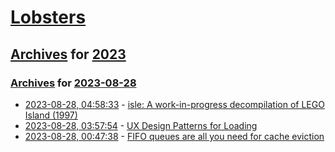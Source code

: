 # [Lobsters](../../../README.md)

## [Archives](../../index.md) for [2023](../index.md)

### [Archives](../../index.md) for [2023-08-28](index.md)

* [2023-08-28, 04:58:33](https://lobste.rs/s/ffhxp4/isle_work_progress_decompilation_lego) - [isle: A work-in-progress decompilation of LEGO Island (1997)](https://github.com/isledecomp/isle)
* [2023-08-28, 03:57:54](https://lobste.rs/s/ttnuqe/ux_design_patterns_for_loading) - [UX Design Patterns for Loading](https://pencilandpaper.io/articles/ux-pattern-analysis-loading-feedback/)
* [2023-08-28, 00:47:38](https://lobste.rs/s/xszyoz/fifo_queues_are_all_you_need_for_cache) - [FIFO queues are all you need for cache eviction](https://blog.jasony.me/system/cache/2023/08/01/s3fifo)
